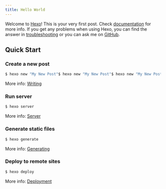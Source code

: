 ```yaml
---
title: Hello World
---
```

Welcome to [Hexo](https://hexo.io/)! This is your very first post. Check [documentation](https://hexo.io/docs/) for more info. If you get any problems when using Hexo, you can find the answer in [troubleshooting](https://hexo.io/docs/troubleshooting.html) or you can ask me on [GitHub](https://github.com/hexojs/hexo/issues).

## Quick Start

### Create a new post

``` bash
$ hexo new "My New Post"$ hexo new "My New Post"$ hexo new "My New Post"$ hexo new "My New Post"$ hexo new "My New Post"$ hexo new "My New Post"$ hexo new "My New Post"$ hexo new "My New Post"$ hexo new "My New Post"$ hexo new "My New Post"$ hexo new "My New Post"$ hexo new "My New Post"$ hexo new "My New Post"$ hexo new "My New Post"$ hexo new "My New Post"$ hexo new "My New Post"$ hexo new "My New Post"$ hexo new "My New Post"$ hexo new "My New Post"$ hexo new "My New Post"$ hexo new "My New Post"$ hexo new "My New Post"$ hexo new "My New Post"
```

More info: [Writing](https://hexo.io/docs/writing.html)

### Run server

``` bash
$ hexo server
```

More info: [Server](https://hexo.io/docs/server.html)

### Generate static files

``` bash
$ hexo generate
```

More info: [Generating](https://hexo.io/docs/generating.html)

### Deploy to remote sites

``` bash
$ hexo deploy
```

More info: [Deployment](https://hexo.io/docs/one-command-deployment.html)
